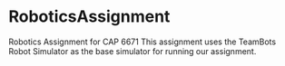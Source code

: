 RoboticsAssignment
==================

Robotics Assignment for CAP 6671
This assignment uses the TeamBots Robot Simulator as the base simulator for running our assignment.
